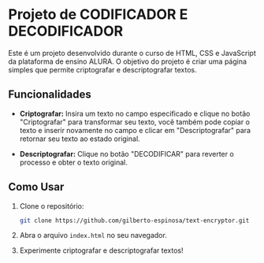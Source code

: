 # Projeto de CODIFICADOR E DECODIFICADOR

Este é um projeto desenvolvido durante o curso de HTML, CSS e JavaScript da plataforma de ensino ALURA.
O objetivo do projeto é criar uma página simples que permite criptografar e descriptografar textos.

## Funcionalidades

- **Criptografar:** Insira um texto no campo especificado e clique no botão "Criptografar" para transformar seu texto, você também pode copiar o texto e inserir novamente no campo e clicar em "Descriptografar" para retornar seu texto ao estado original.

- **Descriptografar:** Clique no botão "DECODIFICAR" para reverter o processo e obter o texto original.

## Como Usar

1. Clone o repositório:

    ```bash
    git clone https://github.com/gilberto-espinosa/text-encryptor.git
    ```

2. Abra o arquivo `index.html` no seu navegador.

3. Experimente criptografar e descriptografar textos!
